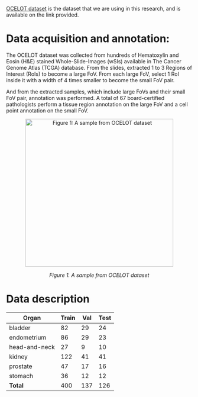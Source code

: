 [OCELOT dataset](https://lunit-io.github.io/research/ocelot_dataset/) is the dataset that we are using in this research, and is available on the link provided.

# Data acquisition and annotation:
The OCELOT dataset was collected from hundreds of Hematoxylin and Eosin (H&E) stained Whole-Slide-Images (wSIs) available in The Cancer Genome Atlas (TCGA) database. From the slides, extracted 1 to 3 Regions of Interest (RoIs) to become a large FoV. From each large FoV, select 1 RoI inside it with a width of 4 times smaller to become the small FoV pair.

And from the extracted samples, which include large FoVs and their small FoV pair, annotation was performed. A total of 67 board-certified pathologists perform a tissue region annotation on the large FoV and a cell point annotation on the small FoV.

<p align="center">
  <img src="../images/sampel.drawio.png" width="400" alt="Figure 1: A sample from OCELOT dataset">
</p>

<p align="center"><em>Figure 1. A sample from OCELOT dataset</em></p>

# Data description

| Organ         | Train | Val | Test |
|---------------|-------|-----|------|
| bladder       | 82    | 29  | 24   |
| endometrium   | 86    | 29  | 23   |
| head-and-neck | 27    | 9   | 10   |
| kidney        | 122   | 41  | 41   |
| prostate      | 47    | 17  | 16   |
| stomach       | 36    | 12  | 12   |
| **Total**     | 400   | 137 | 126  |
